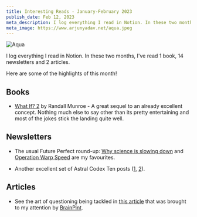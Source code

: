 ```yaml
---
title: Interesting Reads - January-February 2023
publish_date: Feb 12, 2023
meta_description: I log everything I read in Notion. In these two months, I've read 1 book, 14 newsletters and 2 articles. Here are some of the highlights of this month!
meta_image: https://www.arjunyadav.net/aqua.jpeg
---
```


![Aqua](/aqua.jpeg)

I log everything I read in Notion. In these two months, I've read 1 book, 14 newsletters and 2 articles.

Here are some of the highlights of this month!

## Books

- [What If? 2](https://www.goodreads.com/book/show/60268621-what-if-2) by Randall Munroe - A great sequel to an already excellent concept. Nothing much else to say other than its pretty entertaining and most of the jokes stick the landing quite well.

## Newsletters

- The usual Future Perfect round-up: [Why science is slowing down](https://www.vox.com/future-perfect/2023/1/11/23549993/science-research-progress-studies-disruption-technology-artificial-intelligence-biotechnology) and [Operation Warp Speed](https://www.vox.com/future-perfect/2023/1/18/23560407/operation-warp-speed-pandemics-vaccines-covid-white-house-biden-trump) are my favourites.

- Another excellent set of Astral Codex Ten posts ([1](https://astralcodexten.substack.com/p/how-do-ais-political-opinions-change), [2](https://astralcodexten.substack.com/p/crowds-are-wise-and-ones-a-crowd)).

## Articles

- See the art of questioning being tackled in [this article](https://bigthink.com/leadership/the-skill-of-questioning/) that was brought to my attention by [BrainPint](https://brainpint.com/).
